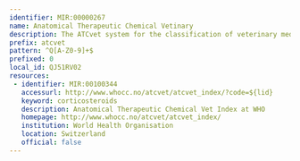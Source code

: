 ```yaml
---
identifier: MIR:00000267
name: Anatomical Therapeutic Chemical Vetinary
description: The ATCvet system for the classification of veterinary medicines is based on the same overall principles as the ATC system for substances used in human medicine. In ATCvet systems, preparations are divided into groups, according to their therapeutic use. First, they are divided into 15 anatomical groups (1st level), classified as QA-QV in the ATCvet system, on the basis of their main therapeutic use.
prefix: atcvet
pattern: ^Q[A-Z0-9]+$
prefixed: 0
local_id: QJ51RV02
resources:
 - identifier: MIR:00100344
   accessurl: http://www.whocc.no/atcvet/atcvet_index/?code=${lid}
   keyword: corticosteroids
   description: Anatomical Therapeutic Chemical Vet Index at WHO
   homepage: http://www.whocc.no/atcvet/atcvet_index/
   institution: World Health Organisation
   location: Switzerland
   official: false
---
```

